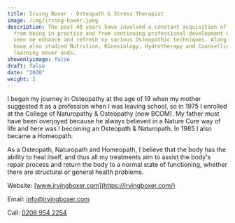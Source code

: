 ```yaml
---
title: Irving Boxer - Osteopath & Stress Therapist
image: /img/irving-boxer.jpeg
description: The past 40 years have involved a constant acquisition of knowledge
  from being in practise and from continuing professional development which has
  seen me enhance and refresh my various Osteopathic techniques. Along the way I
  have also studied Nutrition, Kinesiology, Hydrotherapy and Counselling and the
  learning never ends.
showonlyimage: false
draft: false
date: "2020"
weight: 2
---
```

<!--StartFragment-->

I began my journey in Osteopathy at the age of 19 when my mother suggested it as a profession when I was leaving school, so in 1975 I enrolled at the College of Naturopathy & Osteopathy (now BCOM). My father must have been overjoyed because he always believed in a Nature Cure way of life and here was I becoming an Osteopath & Naturopath. In 1985 I also became a Homeopath.

As a Osteopath, Naturopath and Homeopath, I believe that the body has the ability to heal itself, and thus all my treatments aim to assist the body's repair process and return the body to a normal state of functioning, whether there are structural or general health problems.

Website:  [www.irvingboxer.com](https://irvingboxer.com/)

Email: [info@irvingboxer.com](:info@irvingboxer.com)

Call:  [0208 954 2254](<0208 954 2254>)



<!--EndFragment-->